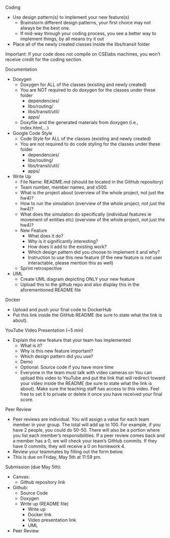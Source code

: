 Coding
  - Use design pattern(s) to implement your new feature(s)
    - Brainstorm different design patterns, your first choice may not always be the best one.
    - If mid-way through your coding process, you see a better way to implement things, by all means try it out
  - Place all of the newly created classes inside the libs/transit folder

Important: If your code does not compile on CSElabs machines, you won’t receive credit for the coding section.

Documentation 
  - Doxygen
    - Doxygen for ALL of the classes (existing and newly created)
    - You are NOT required to do doxygen for the classes under these folder
      - dependencies/
      - libs/routing/ 
      - libs/transit/util/
      - apps/
    - Doxyfile and the generated materials from doxygen (i.e., index.html,...)
  - Google Code Style
    - Code Style for ALL of the classes (existing and newly created)
    - You are not required to do code styling for the classes under these folder
      - dependencies/
      - libs/routing/ 
      - libs/transit/util/
      - apps/
  - Write Up
    - File Name: README.md (should be located in the GitHub repository)
    - Team number, member names, and x500.
    - What is the project about (overview of the whole project, not just the hw4)?
    - How to run the simulation (overview of the whole project, not just the hw4)?
    - What does the simulation do specifically (individual features ie movement of entities etc) (overview of the whole project, not just the hw4)?
    - New Feature
      - What does it do?
      - Why is it significantly interesting?
      - How does it add to the existing work? 
      - Which design pattern did you choose to implement it and why? 
      - Instruction to use this new feature (if the new feature is not user interactable, please mention this as well)
    - Sprint retrospective
  - UML
    - Create UML diagram depicting ONLY your new feature
    - Upload this to the github repo and also display this in the aforementioned README file

Docker
  - Upload and push your final code to DockerHub
  - Put this link inside the GitHub README (be sure to state what the link is about).

YouTube Video Presentation (~5 min)
  - Explain the new feature that your team has implemented 
    - What is it?
    - Why is this new feature important?
    - Which design pattern did you use?
    - Demo
    - Optional: Source code if you have more time
    - Everyone in the team must talk with video cameras on
You can upload this video to YouTube and put the link that will redirect toward your video inside the README (be sure to state what the link is about). 
Make sure the teaching staff has access to this video. Feel free to set it to private or delete it once you have received your final score.

Peer Review
  - Peer reviews are individual. You will assign a value for each team member in your group. 
    The total will add up to 100. For example, if you have 2 people, you could do 50-50. 
    There will also be a portion where you list each member’s responsibilities. If a peer review comes back and a member has a 0, 
    we will check your team’s GitHub commits. If they have 0 commits, they will receive a 0 on homework 4.
  - Review your teammates by filling out the form below.
  - This is due on Friday, May 5th at 11:59 pm.

Submission (due May 5th):
  - Canvas: 
    - Github repository link
  - Github: 
    - Source Code
    - Doxygen
    - Write up (README file)
      - Write up
      - Docker link
      - Video presentation link
      - UML
  - Peer Review
